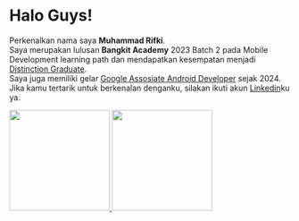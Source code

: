 # Halo Guys!

Perkenalkan nama saya **Muhammad Rifki**.\
Saya merupakan lulusan **Bangkit Academy** 2023 Batch 2 pada Mobile Development learning path dan mendapatkan kesempatan menjadi [Distinction Graduate](https://drive.google.com/drive/folders/sertifikat).\
Saya juga memiliki gelar [Google Assosiate Android Developer](https://www.credential.net/dakuudabykl) sejak 2024.\
Jika kamu tertarik untuk berkenalan denganku, silakan ikuti akun [Linkedin](https://www.linkedin.com/in/muhammad-rifki/)ku ya.

<p align="left">
<a href="https://github.com/mrmuhammadrifki">
  <img height="180em" src="https://github-readme-stats-eight-theta.vercel.app/api?username=mrmuhammadrifki&show_icons=true&theme=algolia&include_all_commits=true&count_private=true"/>
  <img height="180em" src="https://github-readme-stats-eight-theta.vercel.app/api/top-langs/?username=mrmuhammadrifki&layout=compact&langs_count=8&theme=algolia"/>
</a>
</p>



<!--
**mrmuhammadrifki/mrmuhammadrifki** is a ✨ _special_ ✨ repository because its `README.md` (this file) appears on your GitHub profile.

Here are some ideas to get you started:

- 🔭 I’m currently working on ...
- 🌱 I’m currently learning ...
- 👯 I’m looking to collaborate on ...
- 🤔 I’m looking for help with ...
- 💬 Ask me about ...
- 📫 How to reach me: ...
- 😄 Pronouns: ...
- ⚡ Fun fact: ...
-->
